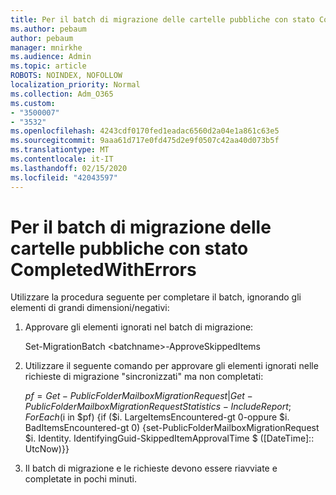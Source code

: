 ```yaml
---
title: Per il batch di migrazione delle cartelle pubbliche con stato CompletedWithErrors
ms.author: pebaum
author: pebaum
manager: mnirkhe
ms.audience: Admin
ms.topic: article
ROBOTS: NOINDEX, NOFOLLOW
localization_priority: Normal
ms.collection: Adm_O365
ms.custom:
- "3500007"
- "3532"
ms.openlocfilehash: 4243cdf0170fed1eadac6560d2a04e1a861c63e5
ms.sourcegitcommit: 9aaa61d717e0fd475d2e9f0507c42aa40d073b5f
ms.translationtype: MT
ms.contentlocale: it-IT
ms.lasthandoff: 02/15/2020
ms.locfileid: "42043597"
---
```

# <a name="for-public-folder-migration-batch-with-completedwitherrors-status"></a>Per il batch di migrazione delle cartelle pubbliche con stato CompletedWithErrors

Utilizzare la procedura seguente per completare il batch, ignorando gli elementi di grandi dimensioni/negativi: 
1. Approvare gli elementi ignorati nel batch di migrazione:

    Set-MigrationBatch \<batchname>-ApproveSkippedItems 
2. Utilizzare il seguente comando per approvare gli elementi ignorati nelle richieste di migrazione "sincronizzati" ma non completati:

    $pf = Get-PublicFolderMailboxMigrationRequest | Get-PublicFolderMailboxMigrationRequestStatistics-IncludeReport; ForEach ($i in $pf) {if ($i. LargeItemsEncountered-gt 0-oppure $i. BadItemsEncountered-gt 0) {set-PublicFolderMailboxMigrationRequest $i. Identity. IdentifyingGuid-SkippedItemApprovalTime $ ([DateTime]:: UtcNow)}}
3. Il batch di migrazione e le richieste devono essere riavviate e completate in pochi minuti.

